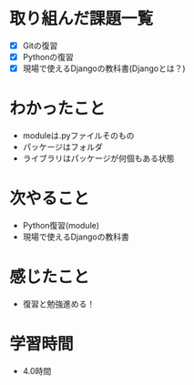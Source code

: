 # 取り組んだ課題一覧

- [x]  Gitの復習
- [x]  Pythonの復習
- [x] 現場で使えるDjangoの教科書(Djangoとは？)

# わかったこと

- moduleは.pyファイルそのもの
- パッケージはフォルダ
- ライブラリはパッケージが何個もある状態

# 次やること

- Python復習(module)
- 現場で使えるDjangoの教科書

# 感じたこと

- 復習と勉強進める！

# 学習時間

- 4.0時間